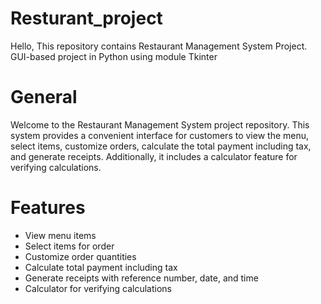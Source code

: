 # Resturant_project
Hello, This repository contains Restaurant Management System Project. GUI-based project in Python using module Tkinter

# General
Welcome to the Restaurant Management System project repository. This system provides a convenient interface for customers to view the menu, select items, customize orders, calculate the total payment including tax, and generate receipts. Additionally, it includes a calculator feature for verifying calculations.
# Features
- View menu items
- Select items for order
- Customize order quantities
- Calculate total payment including tax
- Generate receipts with reference number, date, and time
- Calculator for verifying calculations


